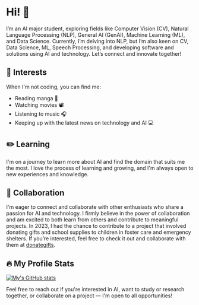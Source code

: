 # Hi! 👋

I’m an AI major student, exploring fields like Computer Vision (CV), Natural Language Processing (NLP), General AI (GenAI), Machine Learning (ML), and Data Science. Currently, I’m delving into NLP, but I’m also keen on CV, Data Science, ML, Speech Processing, and developing software and solutions using AI and technology. Let’s connect and innovate together!

## 🏓 Interests

When I'm not coding, you can find me:
- Reading manga 📔
- Watching movies 📽️
- Listening to music 🎧
- Keeping up with the latest news on technology and AI 💻

## ✏️ Learning

I'm on a journey to learn more about AI and find the domain that suits me the most. I love the process of learning and growing, and I'm always open to new experiences and knowledge.

## 🤝 Collaboration

I'm eager to connect and collaborate with other enthusiasts who share a passion for AI and technology. I firmly believe in the power of collaboration and am excited to both learn from others and contribute to meaningful projects. In 2023, I had the chance to contribute to a project that involved donating gifts and school supplies to children in foster care and emergency shelters. If you’re interested, feel free to check it out and collaborate with them at [donategifts](https://github.com/donategifts/donategifts).

## 🔥 My Profile Stats

[![My's GitHub stats](https://github-readme-stats.vercel.app/api?username=nguyenit67)](https://github.com/anuraghazra/github-readme-stats)

Feel free to reach out if you're interested in AI, want to study or research together, or collaborate on a project — I'm open to all opportunities!

